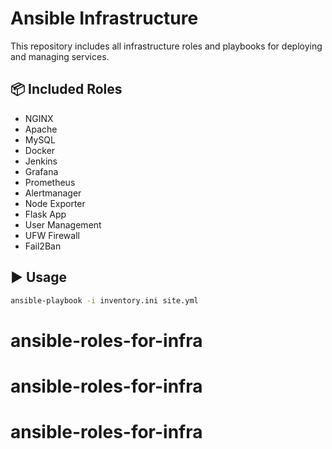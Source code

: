 # Ansible Infrastructure

This repository includes all infrastructure roles and playbooks for deploying and managing services.

## 📦 Included Roles

- NGINX
- Apache
- MySQL
- Docker
- Jenkins
- Grafana
- Prometheus
- Alertmanager
- Node Exporter
- Flask App
- User Management
- UFW Firewall
- Fail2Ban

## ▶ Usage

```bash
ansible-playbook -i inventory.ini site.yml
```

# ansible-roles-for-infra
# ansible-roles-for-infra
# ansible-roles-for-infra
